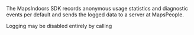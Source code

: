 The MapsIndoors SDK records anonymous usage statistics and diagnostic events per default and sends the logged data to a server at MapsPeople.

Logging may be disabled entirely by calling
